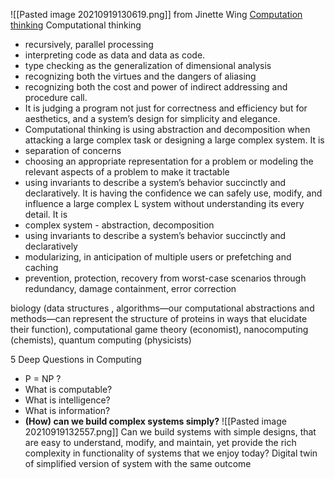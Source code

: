 ![[Pasted image 20210919130619.png]] from Jinette Wing [Computation thinking](https://www.cs.columbia.edu/~wing/talks/ct-and-tc-long.pdf)
Computational thinking 
- recursively, parallel processing
- interpreting code as data and data as code. 
- type checking as the generalization of dimensional analysis
- recognizing both the virtues and the dangers of aliasing
- recognizing both the cost and power of indirect addressing and procedure call.
- It is judging a program not just for correctness and efficiency but for aesthetics, and a system’s design for simplicity and elegance. 
- Computational thinking is using abstraction and decomposition when attacking a large complex task or designing a large complex system. It is 
- separation of concerns
- choosing an appropriate representation for a problem or modeling the relevant aspects of a problem to make it tractable
- using invariants to describe a system’s behavior succinctly and declaratively. It is having the confidence we can safely use, modify, and influence a large complex L system without understanding its every detail. It is
- complex system - abstraction, decomposition
- using invariants to describe a system’s behavior succinctly and declaratively
- modularizing, in anticipation of multiple users or prefetching and caching
- prevention, protection, recovery from worst-case scenarios through redundancy, damage containment, error correction
 
biology (data structures , algorithms—our computational abstractions and methods—can represent the structure of proteins in ways that elucidate their function), computational game theory (economist), nanocomputing (chemists), quantum computing (physicists)

5 Deep Questions in Computing 
- P = NP ?
-  What is computable? 
-  What is intelligence? 
-  What is information? 
-  **(How) can we build complex systems simply?**
![[Pasted image 20210919132557.png]]
Can we build systems with simple designs, that are easy to understand, modify, and maintain, yet provide the rich complexity in functionality of systems that we enjoy today?
Digital twin of simplified version of system with the same outcome